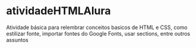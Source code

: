 # atividadeHTMLAlura

Atividade básica para relembrar conceitos basicos de HTML e CSS, como estilizar fonte, importar fontes do Google Fonts, usar sections, entre outros assuntos
